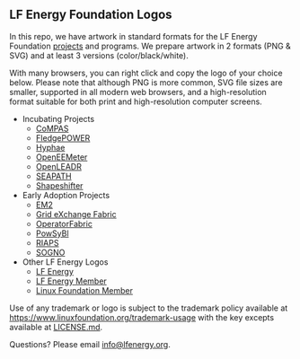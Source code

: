 ## LF Energy Foundation Logos

In this repo, we have artwork in standard formats for the LF Energy Foundation [projects](https://www.lfenergy.org/projects/) and programs. We prepare artwork in 2 formats (PNG & SVG) and at least 3 versions (color/black/white).

With many browsers, you can right click and copy the logo of your choice below. Please note that although PNG is more common, SVG file sizes are smaller, supported in all modern web browsers, and a high-resolution format suitable for both print and high-resolution computer screens.

* Incubating Projects
  * [CoMPAS](projects/compas)
  * [FledgePOWER](projects/fledgepower)
  * [Hyphae](projects/hyphae)
  * [OpenEEMeter](projects/openeemeter)
  * [OpenLEADR](projects/openleadr)
  * [SEAPATH](projects/seapath)
  * [Shapeshifter](projects/shapeshifter)
* Early Adoption Projects
  * [EM2](projects/em2)
  * [Grid eXchange Fabric](projects/grid-exchange-fabric)
  * [OperatorFabric](projects/operatorfabric)
  * [PowSyBl](projects/powsysbi)
  * [RIAPS](projects/riaps)
  * [SOGNO](projects/sogno)
* Other LF Energy Logos
  * [LF Energy](other/lf-energy)
  * [LF Energy Member](other/lf-energy-member)
  * [Linux Foundation Member](other/lf-member)

Use of any trademark or logo is subject to the trademark policy available at https://www.linuxfoundation.org/trademark-usage with the key excepts available at [LICENSE.md](LICENSE.md). 

Questions? Please email [info@lfenergy.org](mailto:info@lfenergy.org).
